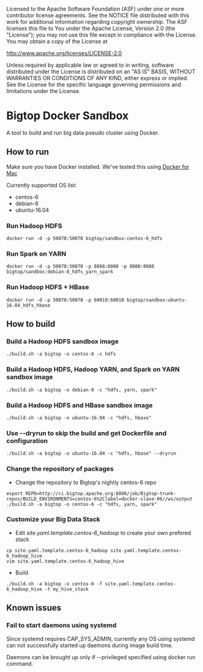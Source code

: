 Licensed to the Apache Software Foundation (ASF) under one or more
contributor license agreements. See the NOTICE file distributed with
this work for additional information regarding copyright ownership.
The ASF licenses this file to You under the Apache License, Version 2.0
(the "License"); you may not use this file except in compliance with
the License. You may obtain a copy of the License at

http://www.apache.org/licenses/LICENSE-2.0

Unless required by applicable law or agreed to in writing, software
distributed under the License is distributed on an "AS IS" BASIS,
WITHOUT WARRANTIES OR CONDITIONS OF ANY KIND, either express or implied.
See the License for the specific language governing permissions and
limitations under the License.

# Bigtop Docker Sandbox

A tool to build and run big data pseudo cluster using Docker.

## How to run

Make sure you have Docker installed. We've tested this using [Docker for Mac](https://docs.docker.com/docker-for-mac/)

Currently supported OS list:

 * centos-6
 * debian-8
 * ubuntu-16.04

### Run Hadoop HDFS

```
docker run -d -p 50070:50070 bigtop/sandbox:centos-6_hdfs
```

### Run Spark on YARN

```
docker run -d -p 50070:50070 -p 8088:8088 -p 8080:8080 bigtop/sandbox:debian-8_hdfs_yarn_spark
```

### Run Hadoop HDFS + HBase

```
docker run -d -p 50070:50070 -p 60010:60010 bigtop/sandbox:ubuntu-16.04_hdfs_hbase
```

## How to build

### Build a Hadoop HDFS sandbox image

```
./build.sh -a bigtop -o centos-6 -c hdfs
```

### Build a Hadoop HDFS, Hadoop YARN, and Spark on YARN sandbox image

```
./build.sh -a bigtop -o debian-8 -c "hdfs, yarn, spark"
```

### Build a Hadoop HDFS and HBase sandbox image

```
./build.sh -a bigtop -o ubuntu-16.04 -c "hdfs, hbase"
```

### Use --dryrun to skip the build and get Dockerfile and configuration

```
./build.sh -a bigtop -o ubuntu-16.04 -c "hdfs, hbase" --dryrun
```

### Change the repository of packages

* Change the repository to Bigtop's nightly centos-6 repo

```
export REPO=http://ci.bigtop.apache.org:8080/job/Bigtop-trunk-repos/BUILD_ENVIRONMENTS=centos-6%2Clabel=docker-slave-06//ws/output
./build.sh -a bigtop -o centos-6 -c "hdfs, yarn, spark"
```

### Customize your Big Data Stack

* Edit *site.yaml.template.centos-6_hadoop* to create your own prefered stack

```
cp site.yaml.template.centos-6_hadoop site.yaml.template.centos-6_hadoop_hive
vim site.yaml.template.centos-6_hadoop_hive
```

* Build

```
./build.sh -a bigtop -o centos-6 -f site.yaml.template.centos-6_hadoop_hive -t my_hive_stack
```

## Known issues

### Fail to start daemons using systemd

Since systemd requires CAP_SYS_ADMIN, currently any OS using systemd can not successfully started up daemons during image build time.

Daemons can be brought up only if --privileged specified using docker run command.
